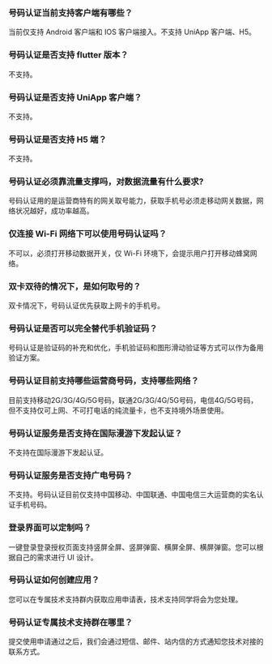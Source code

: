 ### 号码认证当前支持客户端有哪些？

当前仅支持 Android 客户端和 IOS 客户端接入。不支持 UniApp 客户端、H5。

### 号码认证是否支持 flutter 版本？

不支持。

### 号码认证是否支持 UniApp 客户端？

不支持。

### 号码认证是否支持 H5 端？

不支持。

[](id:Q1)
### 号码认证必须靠流量支撑吗，对数据流量有什么要求?
号码认证用的是运营商特有的网关取号能力，获取手机号必须走移动网关数据，网络状况越好，成功率越高。

[](id:Q2)
### 仅连接 Wi-Fi 网络下可以使用号码认证吗？
不可以，必须打开移动数据开关，仅 Wi-Fi 环境下，会提示用户打开移动蜂窝网络。

[](id:Q3)
### 双卡双待的情况下，是如何取号的？
双卡情况下，号码认证优先获取上网卡的手机号。

[](id:Q4)
### 号码认证是否可以完全替代手机验证码？
号码认证是验证码的补充和优化，手机验证码和图形滑动验证等方式可以作为备用验证方案。

[](id:Q5)
### 号码认证目前支持哪些运营商号码，支持哪些网络？
目前支持移动2G/3G/4G/5G号码，联通2G/3G/4G/5G号码，电信4G/5G号码，但不支持仅可上网、不可打电话的纯流量卡，也不支持境外场景使用。

### 号码认证服务是否支持在国际漫游下发起认证？
不支持在国际漫游下发起认证。

### 号码认证服务是否支持广电号码？
不支持。号码认证目前仅支持中国移动、中国联通、中国电信三大运营商的实名认证手机号码。

### 登录界面可以定制吗？
一键登录登录授权页面支持竖屏全屏、竖屏弹窗、横屏全屏、横屏弹窗。您可以根据自己的需求进行 UI 设计。

### 号码认证如何创建应用？

您可以在专属技术支持群内获取应用申请表，技术支持同学将会为您处理。

### 号码认证专属技术支持群在哪里？

提交使用申请通过之后，我们会通过短信、邮件、站内信的方式通知您技术对接的联系方式。
